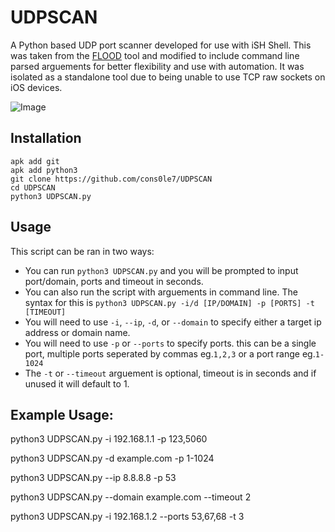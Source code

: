 # UDPSCAN
A Python based UDP port scanner developed for use with iSH Shell. This was taken from the [FLOOD](https://github.com/cons0le7/FLOOD) tool and modified to include command line parsed arguements for better flexibility and use with automation. It was isolated as a standalone tool due to being unable to use TCP raw sockets on iOS devices. 

![Image](https://github.com/user-attachments/assets/252fe3f9-800f-4853-bd56-b4e787014b28)

## Installation 
```
apk add git
apk add python3
git clone https://github.com/cons0le7/UDPSCAN
cd UDPSCAN
python3 UDPSCAN.py 
```

## Usage 
This script can be ran in two ways: 

- You can run `python3 UDPSCAN.py` and you will be prompted to input port/domain, ports and timeout in seconds.
- You can also run the script with arguements in command line. The syntax for this is
`python3 UDPSCAN.py -i/d [IP/DOMAIN] -p [PORTS] -t [TIMEOUT] `
- You will need to use `-i`, `--ip`, `-d`, or `--domain` to specify either a target ip address or domain name.
- You will need to use `-p` or `--ports` to specify ports. this can be a single port, multiple ports seperated by commas eg.`1,2,3` or a port range eg.`1-1024`
- The `-t` or `--timeout` arguement is optional, timeout is in seconds and if unused it will default to 1.
  
## Example Usage:

python3 UDPSCAN.py -i 192.168.1.1 -p 123,5060

python3 UDPSCAN.py -d example.com -p 1-1024 

python3 UDPSCAN.py --ip 8.8.8.8 -p 53

python3 UDPSCAN.py --domain example.com --timeout 2

python3 UDPSCAN.py -i 192.168.1.2 --ports 53,67,68 -t 3
